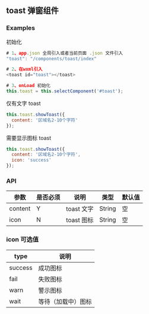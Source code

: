 ## toast 弹窗组件

### Examples

初始化

```javascript
# 1、app.json 全局引入或者当前页面 .json 文件引入
"toast": "/components/toast/index"

# 2、在wxml引入
<toast id="toast"></toast>

# 3、onLoad 初始化
this.toast = this.selectComponent('#toast');
```

仅有文字 toast

```javascript
this.toast.showToast({
  content: '区域名2-10个字符'
});
```

需要显示图标 toast

```javascript
this.toast.showToast({
  content: '区域名2-10个字符',
  icon: 'success'
});
```

### API

| 参数    | 是否必须 | 说明       | 类型   | 默认值 |
| ------- | -------- | ---------- | ------ | ------ |
| content | Y        | toast 文字 | String | 空     |
| icon    | N        | toast 图标 | String | 空     |

### icon 可选值

| type    | 说明               |
| ------- | ------------------ |
| success | 成功图标           |
| fail    | 失败图标           |
| warn    | 警示图标           |
| wait    | 等待（加载中）图标 |
